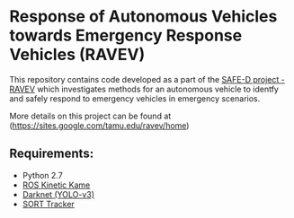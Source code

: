 # Response of Autonomous Vehicles towards Emergency Response Vehicles (RAVEV)

This repository contains code developed as a part of the [SAFE-D project - RAVEV](https://www.vtti.vt.edu/utc/safe-d/index.php/projects/response-of-autonomous-vehicles-to-emergency-response-vehicles/) which investigates methods for an autonomous vehicle to identfy and safely respond to emergency vehicles in emergency scenarios.

More details on this project can be found at (https://sites.google.com/tamu.edu/ravev/home)

## Requirements:
- Python 2.7
- [ROS Kinetic Kame](https://wiki.ros.org/action/fullsearch/kinetic)
- [Darknet (YOLO-v3)](https://github.com/pjreddie/darknet)
- [SORT Tracker](https://github.com/abewley/sort)
